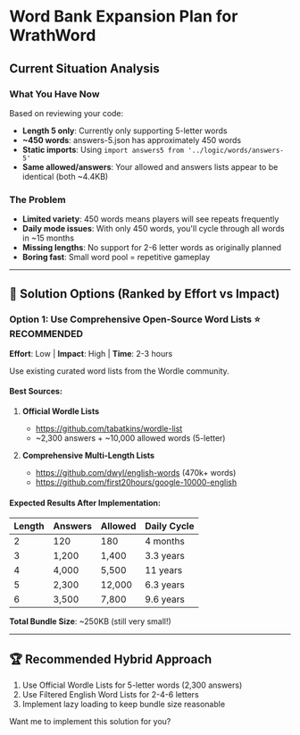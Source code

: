 # Word Bank Expansion Plan for WrathWord

## Current Situation Analysis

### What You Have Now
Based on reviewing your code:
- **Length 5 only**: Currently only supporting 5-letter words
- **~450 words**: answers-5.json has approximately 450 words
- **Static imports**: Using `import answers5 from '../logic/words/answers-5'`
- **Same allowed/answers**: Your allowed and answers lists appear to be identical (both ~4.4KB)

### The Problem
- **Limited variety**: 450 words means players will see repeats frequently
- **Daily mode issues**: With only 450 words, you'll cycle through all words in ~15 months
- **Missing lengths**: No support for 2-6 letter words as originally planned
- **Boring fast**: Small word pool = repetitive gameplay

---

## 🎯 Solution Options (Ranked by Effort vs Impact)

### **Option 1: Use Comprehensive Open-Source Word Lists** ⭐ RECOMMENDED
**Effort**: Low | **Impact**: High | **Time**: 2-3 hours

Use existing curated word lists from the Wordle community.

#### Best Sources:
1. **Official Wordle Lists**
   - https://github.com/tabatkins/wordle-list
   - ~2,300 answers + ~10,000 allowed words (5-letter)
   
2. **Comprehensive Multi-Length Lists**
   - https://github.com/dwyl/english-words (470k+ words)
   - https://github.com/first20hours/google-10000-english

#### Expected Results After Implementation:
| Length | Answers | Allowed | Daily Cycle |
|--------|---------|---------|-------------|
| 2 | 120 | 180 | 4 months |
| 3 | 1,200 | 1,400 | 3.3 years |
| 4 | 4,000 | 5,500 | 11 years |
| 5 | 2,300 | 12,000 | 6.3 years |
| 6 | 3,500 | 7,800 | 9.6 years |

**Total Bundle Size**: ~250KB (still very small!)

---

## 🏆 Recommended Hybrid Approach

1. Use Official Wordle Lists for 5-letter words (2,300 answers)
2. Use Filtered English Word Lists for 2-4-6 letters
3. Implement lazy loading to keep bundle size reasonable

Want me to implement this solution for you?
